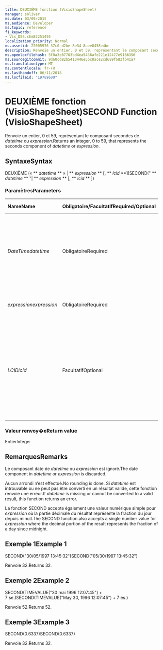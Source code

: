 ```yaml
---
title: DEUXIÈME fonction (VisioShapeSheet)
manager: soliver
ms.date: 03/09/2015
ms.audience: Developer
ms.topic: reference
f1_keywords:
- Vis_DSS.chm82251495
localization_priority: Normal
ms.assetid: 22005976-37c0-d2be-8e34-8aee8458e4be
description: Renvoie un entier, 0 et 59, représentant le composant secondes de datetime ou expression.
ms.openlocfilehash: 5f0a3e87763bd4ea5436afe221e12477e9186356
ms.sourcegitcommit: 9d60cd82b5413446e5bc8ace2cd689f683fb41a7
ms.translationtype: MT
ms.contentlocale: fr-FR
ms.lasthandoff: 06/11/2018
ms.locfileid: "19789600"
---
```

# <a name="second-function-visioshapesheet"></a><span data-ttu-id="a47ed-103">DEUXIÈME fonction (VisioShapeSheet)</span><span class="sxs-lookup"><span data-stu-id="a47ed-103">SECOND Function (VisioShapeSheet)</span></span>

<span data-ttu-id="a47ed-104">Renvoie un entier, 0 et 59, représentant le composant secondes de _datetime_ ou _expression_.</span><span class="sxs-lookup"><span data-stu-id="a47ed-104">Returns an integer, 0 to 59, that represents the seconds component of  _datetime_ or  _expression_.</span></span>
  
## <a name="syntax"></a><span data-ttu-id="a47ed-105">Syntaxe</span><span class="sxs-lookup"><span data-stu-id="a47ed-105">Syntax</span></span>

<span data-ttu-id="a47ed-106">DEUXIÈME (« ** *datetime* ** » | ** *expression* ** [, ** *lcid* **])</span><span class="sxs-lookup"><span data-stu-id="a47ed-106">SECOND(" ** *datetime* ** "| ** *expression* ** [, ** *lcid* ** ])</span></span> 
  
### <a name="parameters"></a><span data-ttu-id="a47ed-107">Paramètres</span><span class="sxs-lookup"><span data-stu-id="a47ed-107">Parameters</span></span>

|<span data-ttu-id="a47ed-108">**Name**</span><span class="sxs-lookup"><span data-stu-id="a47ed-108">**Name**</span></span>|<span data-ttu-id="a47ed-109">**Obligatoire/Facultatif**</span><span class="sxs-lookup"><span data-stu-id="a47ed-109">**Required/Optional**</span></span>|<span data-ttu-id="a47ed-110">**Type de données**</span><span class="sxs-lookup"><span data-stu-id="a47ed-110">**Data Type**</span></span>|<span data-ttu-id="a47ed-111">**Description**</span><span class="sxs-lookup"><span data-stu-id="a47ed-111">**Description**</span></span>|
|:-----|:-----|:-----|:-----|
| <span data-ttu-id="a47ed-112">_DateTime_</span><span class="sxs-lookup"><span data-stu-id="a47ed-112">_datetime_</span></span> <br/> |<span data-ttu-id="a47ed-113">Obligatoire</span><span class="sxs-lookup"><span data-stu-id="a47ed-113">Required</span></span>  <br/> |<span data-ttu-id="a47ed-114">**Chaîne**</span><span class="sxs-lookup"><span data-stu-id="a47ed-114">**String**</span></span> <br/> |<span data-ttu-id="a47ed-115">Toute chaîne communément reconnue comme date et heure ou comme référence à une cellule contenant une date et une heure.</span><span class="sxs-lookup"><span data-stu-id="a47ed-115">Any string commonly recognized as a date and time or a reference to a cell containing a date and time.</span></span>  <br/> |
| <span data-ttu-id="a47ed-116">_expression_</span><span class="sxs-lookup"><span data-stu-id="a47ed-116">_expression_</span></span> <br/> |<span data-ttu-id="a47ed-117">Obligatoire</span><span class="sxs-lookup"><span data-stu-id="a47ed-117">Required</span></span>  <br/> |<span data-ttu-id="a47ed-118">**Chaîne**</span><span class="sxs-lookup"><span data-stu-id="a47ed-118">**String**</span></span> <br/> | <span data-ttu-id="a47ed-119">Toute expression qui génère une date et une heure.</span><span class="sxs-lookup"><span data-stu-id="a47ed-119">Any expression that yields a date and time.</span></span>  <br/> |
| <span data-ttu-id="a47ed-120">_LCID_</span><span class="sxs-lookup"><span data-stu-id="a47ed-120">_lcid_</span></span> <br/> |<span data-ttu-id="a47ed-121">Facultatif</span><span class="sxs-lookup"><span data-stu-id="a47ed-121">Optional</span></span>  <br/> |<span data-ttu-id="a47ed-122">**Numérique**</span><span class="sxs-lookup"><span data-stu-id="a47ed-122">**Numeric**</span></span> <br/> |<span data-ttu-id="a47ed-123">L’identificateur de paramètres régionaux à utiliser lors de l’évaluation non locaux _datetime_.</span><span class="sxs-lookup"><span data-stu-id="a47ed-123">The locale identifier to be used in evaluating a nonlocal  _datetime_.</span></span> <span data-ttu-id="a47ed-124">L’identificateur de paramètres régionaux est un nombre décrit dans les fichiers d’en-tête système.</span><span class="sxs-lookup"><span data-stu-id="a47ed-124">The locale identifier is a number described in the system header files.</span></span>  <br/> |
   
### <a name="return-value"></a><span data-ttu-id="a47ed-125">Valeur renvoy�e</span><span class="sxs-lookup"><span data-stu-id="a47ed-125">Return value</span></span>

<span data-ttu-id="a47ed-126">Entier</span><span class="sxs-lookup"><span data-stu-id="a47ed-126">Integer</span></span>
  
## <a name="remarks"></a><span data-ttu-id="a47ed-127">Remarques</span><span class="sxs-lookup"><span data-stu-id="a47ed-127">Remarks</span></span>

<span data-ttu-id="a47ed-128">Le composant date de _datetime_ ou _expression_ est ignoré.</span><span class="sxs-lookup"><span data-stu-id="a47ed-128">The date component in  _datetime_ or  _expression_ is discarded.</span></span> 
  
<span data-ttu-id="a47ed-129">Aucun arrondi n’est effectué.</span><span class="sxs-lookup"><span data-stu-id="a47ed-129">No rounding is done.</span></span> <span data-ttu-id="a47ed-130">Si _datetime_ est introuvable ou ne peut pas être converti en un résultat valide, cette fonction renvoie une erreur.</span><span class="sxs-lookup"><span data-stu-id="a47ed-130">If  _datetime_ is missing or cannot be converted to a valid result, this function returns an error.</span></span> 
  
<span data-ttu-id="a47ed-131">La fonction SECOND accepte également une valeur numérique simple pour _expression_ où la partie décimale du résultat représente la fraction du jour depuis minuit.</span><span class="sxs-lookup"><span data-stu-id="a47ed-131">The SECOND function also accepts a single number value for  _expression_ where the decimal portion of the result represents the fraction of a day since midnight.</span></span> 
  
## <a name="example-1"></a><span data-ttu-id="a47ed-132">Exemple 1</span><span class="sxs-lookup"><span data-stu-id="a47ed-132">Example 1</span></span>

<span data-ttu-id="a47ed-133">SECOND("30/05/1997 13:45:32")</span><span class="sxs-lookup"><span data-stu-id="a47ed-133">SECOND("05/30/1997 13:45:32")</span></span>
  
<span data-ttu-id="a47ed-134">Renvoie 32.</span><span class="sxs-lookup"><span data-stu-id="a47ed-134">Returns 32.</span></span>
  
## <a name="example-2"></a><span data-ttu-id="a47ed-135">Exemple 2</span><span class="sxs-lookup"><span data-stu-id="a47ed-135">Example 2</span></span>

<span data-ttu-id="a47ed-136">SECOND(TIMEVALUE("30 mai 1996 12:07:45") + 7 se.)</span><span class="sxs-lookup"><span data-stu-id="a47ed-136">SECOND(TIMEVALUE("May 30, 1996 12:07:45") + 7 es.)</span></span>
  
<span data-ttu-id="a47ed-137">Renvoie 52.</span><span class="sxs-lookup"><span data-stu-id="a47ed-137">Returns 52.</span></span>
  
## <a name="example-3"></a><span data-ttu-id="a47ed-138">Exemple 3</span><span class="sxs-lookup"><span data-stu-id="a47ed-138">Example 3</span></span>

<span data-ttu-id="a47ed-139">SECOND(0.6337)</span><span class="sxs-lookup"><span data-stu-id="a47ed-139">SECOND(0.6337)</span></span>
  
<span data-ttu-id="a47ed-140">Renvoie 32.</span><span class="sxs-lookup"><span data-stu-id="a47ed-140">Returns 32.</span></span>
  

